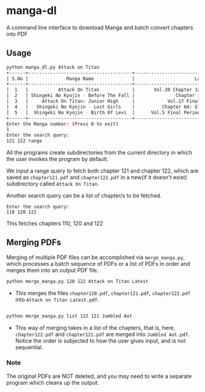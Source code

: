 # manga-dl
A command line interface to download Manga and batch convert chapters into PDF

## Usage

```bash
python manga_dl.py Attack on Titan
+------+--------------------------------------+--------------------------------------------------------------+-----------------------------+
| S.No |              Manga Name              |                      Latest Chapter                          |         Update Time         |
+------+--------------------------------------+--------------------------------------------------------------+-----------------------------+
|  1   |           Attack On Titan            |       Vol.30 Chapter 122: From You, 2000 Years Ago           | Updated : Oct-05-2019 02:14 |
|  2   | Shingeki No Kyojin - Before The Fall |               Chapter 121: Future Memories                   | Updated : Oct-09-2019 08:14 |
|  3   |     Attack On Titan: Junior High     |            Vol.17 Final Chapter: To A New Age                | Updated : Oct-20-2018 12:56 |
|  4   |   Shingeki No Kyojin - Lost Girls    |          Chapter 64: Glimmer In The Umbral Dark              | Updated : Jan-08-2019 08:34 |
|  5   |  Shingeki No Kyojin - Birth Of Levi  |      Vol.5 Final Period: Farewell, Attack Junior High!       | Updated : Sep-05-2018 16:44 |
+------+--------------------------------------+--------------------------------------------------------------+-----------------------------+
Enter the Manga number: (Press 0 to exit)
1
Enter the search query:
121 122 range
```

All the programs create subdirectories from the current directory in which the user invokes the program by default.

We input a range query to fetch both chapter 121 and chapter 122, which are saved as `chapter121.pdf` and `chapter122.pdf` in a new(if it doesn't exist) subdirectory called `Attack On Titan`.

Another search query can be a list of chapter/s to be fetched.

```
Enter the search query:
110 120 122
```

This fetches chapters 110, 120 and 122

## Merging PDFs
Merging of multiple PDF files can be accomplished via `merge_manga.py`, which processes a batch sequence of PDFs or a list of PDFs in order and merges them into an output PDF file.

```bash
python merge_manga.py 120 122 Attack on Titan Latest
```
* This merges the files `chapter120.pdf`, `chapter121.pdf`, `chapter122.pdf` into `Attack on Titan Latest.pdf`. 

```bash

python merge_manga.py list 122 121 Jumbled Aot
```
* This way of merging takes in a list of the chapters, that is, here, `chapter122.pdf` and `chapter121.pdf` are merged into `Jumbled Aot.pdf`. Notice the order is subjected to how the user gives input, and is not sequential.

### Note
The original PDFs are NOT deleted, and you may need to write a separate program which cleans up the output.
